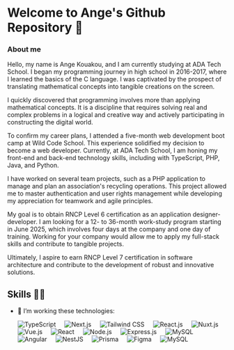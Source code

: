 # Welcome to Ange's Github Repository 👋

### About me

Hello, my name is Ange Kouakou, and I am currently studying at ADA Tech School. I began my programming journey in high school in 2016-2017, where I learned the basics of the C language. I was captivated by the prospect of translating mathematical concepts into tangible creations on the screen.

I quickly discovered that programming involves more than applying mathematical concepts. It is a discipline that requires solving real and complex problems in a logical and creative way and actively participating in constructing the digital world.

To confirm my career plans, I attended a five-month web development boot camp at Wild Code School. This experience solidified my decision to become a web developer. Currently, at ADA Tech School, I am honing my front-end and back-end technology skills, including with TypeScript, PHP, Java, and Python.

I have worked on several team projects, such as a PHP application to manage and plan an association's recycling operations. This project allowed me to master authentication and user rights management while developing my appreciation for teamwork and agile principles.

My goal is to obtain RNCP Level 6 certification as an application designer-developer. I am looking for a 12- to 36-month work-study program starting in June 2025, which involves four days at the company and one day of training. Working for your company would allow me to apply my full-stack skills and contribute to tangible projects.

Ultimately, I aspire to earn RNCP Level 7 certification in software architecture and contribute to the development of robust and innovative solutions.

## Skills 👨‍💻

- 🌱 I’m working these technologies:

  ![TypeScript](https://img.shields.io/badge/TypeScript-282C34?logo=typescript&logoColor=3178C6)
  &nbsp;&nbsp;&nbsp;
  ![Next.js](https://img.shields.io/badge/Next.js-282C34?logo=nextdotjs&logoColor=white)
  &nbsp;&nbsp;&nbsp;
  ![Tailwind CSS](https://img.shields.io/badge/Tailwind%20CSS-282C34?logo=tailwind-css&logoColor=38B2AC)
  &nbsp;&nbsp;&nbsp;
  ![React.js](https://img.shields.io/badge/ReactJS-282C34?logo=react&logoColor=61DAFB)
  &nbsp;&nbsp;&nbsp;
  ![Nuxt.js](https://img.shields.io/badge/NuxtJS-282C34?logo=nuxtdotjs&logoColor=00DC82)
  &nbsp;&nbsp;&nbsp;
  ![Vue.js](https://img.shields.io/badge/Vue-282C34?logo=vue.js&logoColor=4FC08D)
  &nbsp;&nbsp;&nbsp;
  ![React](https://img.shields.io/badge/React-282C34?logo=react&logoColor=61DAFB)
  &nbsp;&nbsp;&nbsp;
  ![Node.js](https://img.shields.io/badge/NodeJS-282C34?logo=node.js&logoColor=339933)
  &nbsp;&nbsp;&nbsp;
  ![Express.js](https://img.shields.io/badge/ExpressJS-282C34?logo=express&logoColor=white)
  &nbsp;&nbsp;&nbsp;
  ![MySQL](https://img.shields.io/badge/MySQL-282C34?logo=mysql&logoColor=white)
  &nbsp;&nbsp;&nbsp;
  ![Angular](https://img.shields.io/badge/Angular-282C34?logo=angular&logoColor=DD0031)
  &nbsp;&nbsp;&nbsp;
  ![NestJS](https://img.shields.io/badge/NestJS-282C34?logo=nestjs&logoColor=E0234E)
  &nbsp;&nbsp;&nbsp;
  ![Prisma](https://img.shields.io/badge/Prisma-282C34?logo=prisma&logoColor=blue)
  &nbsp;&nbsp;&nbsp;
  ![Figma](https://img.shields.io/badge/Figma-282C34?logo=figma&logoColor=F24E1E)
  &nbsp;&nbsp;&nbsp;
  ![MySQL](https://img.shields.io/badge/MySQL-282C34?logo=mysql&logoColor=white)
  &nbsp;&nbsp;&nbsp;

<!--
Here are some ideas to get you started:

- 🔭 I’m currently working on ...
- 👯 I’m looking to collaborate on ...
- 🤔 I’m looking for help with ...
-->
